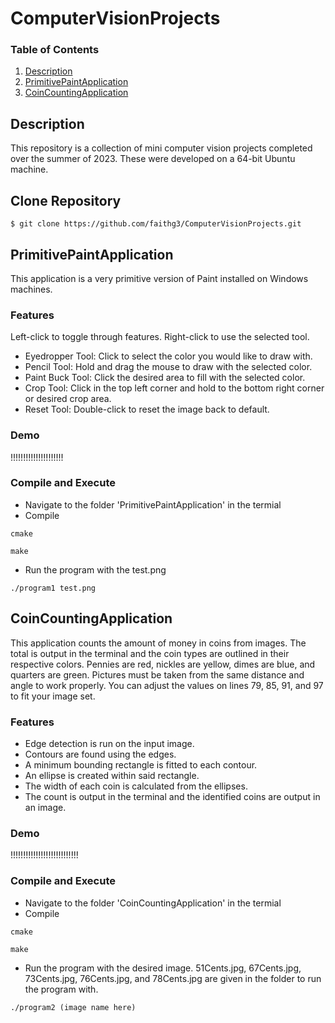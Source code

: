 # ComputerVisionProjects

### Table of Contents
1. [Description](#Description)
2. [PrimitivePaintApplication](#PrimitivePaintApplication)
3. [CoinCountingApplication](#CoinCountingApplication)

## Description
This repository is a collection of mini computer vision projects completed over the summer of 2023. These were developed on a 64-bit Ubuntu machine.

## Clone Repository
~~~
$ git clone https://github.com/faithg3/ComputerVisionProjects.git
~~~
## PrimitivePaintApplication
This application is a very primitive version of Paint installed on Windows machines.

### Features
Left-click to toggle through features. Right-click to use the selected tool.
* Eyedropper Tool: Click to select the color you would like to draw with.
* Pencil Tool: Hold and drag the mouse to draw with the selected color.
* Paint Buck Tool: Click the desired area to fill with the selected color.
* Crop Tool: Click in the top left corner and hold to the bottom right corner or desired crop area.
* Reset Tool: Double-click to reset the image back to default.

### Demo 
!!!!!!!!!!!!!!!!!!!!!

### Compile and Execute
* Navigate to the folder 'PrimitivePaintApplication' in the termial
* Compile
~~~
cmake
~~~
~~~
make
~~~
* Run the program with the test.png
~~~
./program1 test.png
~~~

## CoinCountingApplication
This application counts the amount of money in coins from images. The total is output in the terminal and the coin types are outlined in their respective colors. Pennies are red, nickles are yellow, dimes are blue, and quarters are green. Pictures must be taken from the same distance and angle to work properly. You can adjust the values on lines 79, 85, 91, and 97 to fit your image set.

### Features
* Edge detection is run on the input image.
* Contours are found using the edges.
* A minimum bounding rectangle is fitted to each contour.
* An ellipse is created within said rectangle.
* The width of each coin is calculated from the ellipses.
* The count is output in the terminal and the identified coins are output in an image.

### Demo
!!!!!!!!!!!!!!!!!!!!!!!!!!!

### Compile and Execute
* Navigate to the folder 'CoinCountingApplication' in the termial
* Compile
~~~
cmake
~~~
~~~
make
~~~
* Run the program with the desired image. 51Cents.jpg, 67Cents.jpg, 73Cents.jpg, 76Cents.jpg, and 78Cents.jpg are given in the folder to run the program with.
~~~
./program2 (image name here)
~~~
